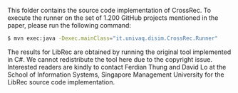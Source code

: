 This folder contains the source code implementation of CrossRec. To execute the runner on the set of 1.200 GitHub projects mentioned in the paper, please run the following command:


  ```sh 
  $ mvn exec:java -Dexec.mainClass="it.univaq.disim.CrossRec.Runner" 
  ```

The results for LibRec are obtained by running the original tool implemented in C#. We cannot redistribute the tool here due to the copyright issue. Interested readers are kindly to contact Ferdian Thung and David Lo at the School of Information Systems, Singapore Management University for the LibRec source code implementation.
